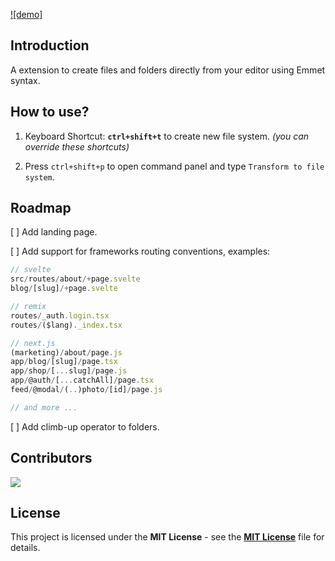 [![demo]](https://github.com/xavimondev/fs-emmet/assets/68721455/e52f0ecf-dd0f-4a16-b2ce-d66f8f01f0e5)


## Introduction

A extension to create files and folders directly from your editor using Emmet syntax.

## How to use?

1. Keyboard Shortcut: **`ctrl+shift+t`** to create new file system. _(you can override these shortcuts)_

2. Press `ctrl+shift+p` to open command panel and type `Transform to file system`.

## Roadmap

[ ] Add landing page.

[ ] Add support for frameworks routing conventions, examples:

```js
// svelte
src/routes/about/+page.svelte
blog/[slug]/+page.svelte

// remix
routes/_auth.login.tsx
routes/($lang)._index.tsx

// next.js
(marketing)/about/page.js
app/blog/[slug]/page.tsx
app/shop/[...slug]/page.js
app/@auth/[...catchAll]/page.tsx
feed/@modal/(..)photo/[id]/page.js

// and more ...
```

[ ] Add climb-up operator to folders.

## Contributors

<a href="https://github.com/xavimondev/fs-emmet/graphs/contributors">
  <img src="https://contrib.rocks/image?repo=xavimondev/fs-emmet" />
</a>

## License

This project is licensed under the **MIT License** - see the [**MIT License**](https://github.com/xavimondev/fs-emmet/blob/main/LICENSE) file for details.
